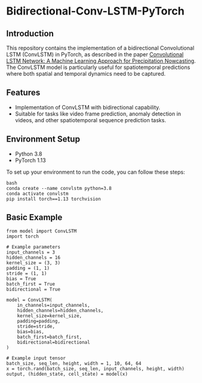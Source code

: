 # Bidirectional-Conv-LSTM-PyTorch

## Introduction
This repository contains the implementation of a bidirectional Convolutional LSTM (ConvLSTM) in PyTorch, as described in the paper [Convolutional LSTM Network: A Machine Learning Approach for Precipitation Nowcasting](https://arxiv.org/abs/1506.04214). The ConvLSTM model is particularly useful for spatiotemporal predictions where both spatial and temporal dynamics need to be captured.

## Features
- Implementation of ConvLSTM with bidirectional capability.
- Suitable for tasks like video frame prediction, anomaly detection in videos, and other spatiotemporal sequence prediction tasks.

## Environment Setup
- Python 3.8
- PyTorch 1.13

To set up your environment to run the code, you can follow these steps:
```
bash
conda create --name convlstm python=3.8
conda activate convlstm
pip install torch==1.13 torchvision
```


## Basic Example
```
from model import ConvLSTM
import torch

# Example parameters
input_channels = 3
hidden_channels = 16
kernel_size = (3, 3)
padding = (1, 1)
stride = (1, 1)
bias = True
batch_first = True
bidirectional = True

model = ConvLSTM(
    in_channels=input_channels,
    hidden_channels=hidden_channels,
    kernel_size=kernel_size,
    padding=padding,
    stride=stride,
    bias=bias,
    batch_first=batch_first,
    bidirectional=bidirectional
)

# Example input tensor
batch_size, seq_len, height, width = 1, 10, 64, 64
x = torch.rand(batch_size, seq_len, input_channels, height, width)
output, (hidden_state, cell_state) = model(x)
```
